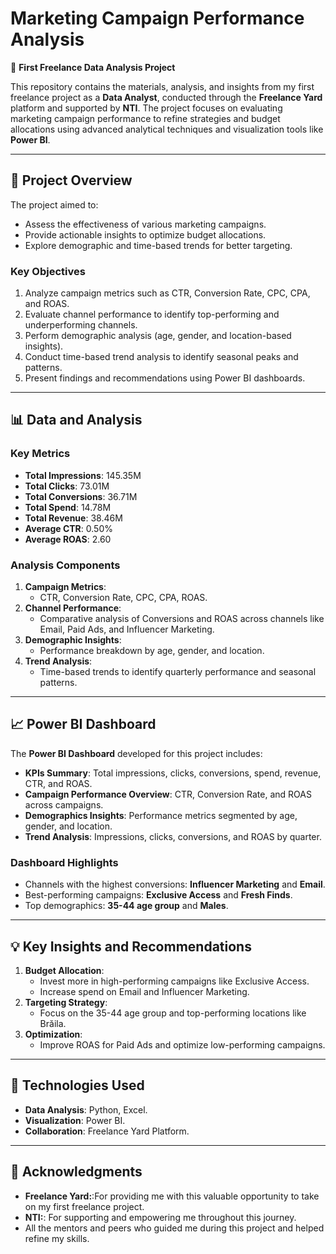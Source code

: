 # Marketing Campaign Performance Analysis

🚀 **First Freelance Data Analysis Project**  

This repository contains the materials, analysis, and insights from my first freelance project as a **Data Analyst**, conducted through the **Freelance Yard** platform and supported by **NTI**. The project focuses on evaluating marketing campaign performance to refine strategies and budget allocations using advanced analytical techniques and visualization tools like **Power BI**.

---

## 📌 **Project Overview**
The project aimed to:
- Assess the effectiveness of various marketing campaigns.
- Provide actionable insights to optimize budget allocations.
- Explore demographic and time-based trends for better targeting.

### **Key Objectives**
1. Analyze campaign metrics such as CTR, Conversion Rate, CPC, CPA, and ROAS.
2. Evaluate channel performance to identify top-performing and underperforming channels.
3. Perform demographic analysis (age, gender, and location-based insights).
4. Conduct time-based trend analysis to identify seasonal peaks and patterns.
5. Present findings and recommendations using Power BI dashboards.

---

## 📊 **Data and Analysis**
### **Key Metrics**
- **Total Impressions**: 145.35M  
- **Total Clicks**: 73.01M  
- **Total Conversions**: 36.71M  
- **Total Spend**: 14.78M  
- **Total Revenue**: 38.46M  
- **Average CTR**: 0.50%  
- **Average ROAS**: 2.60  

### **Analysis Components**
1. **Campaign Metrics**:
   - CTR, Conversion Rate, CPC, CPA, ROAS.
2. **Channel Performance**:
   - Comparative analysis of Conversions and ROAS across channels like Email, Paid Ads, and Influencer Marketing.
3. **Demographic Insights**:
   - Performance breakdown by age, gender, and location.
4. **Trend Analysis**:
   - Time-based trends to identify quarterly performance and seasonal patterns.

---

## 📈 **Power BI Dashboard**
The **Power BI Dashboard** developed for this project includes:
- **KPIs Summary**: Total impressions, clicks, conversions, spend, revenue, CTR, and ROAS.
- **Campaign Performance Overview**: CTR, Conversion Rate, and ROAS across campaigns.
- **Demographics Insights**: Performance metrics segmented by age, gender, and location.
- **Trend Analysis**: Impressions, clicks, conversions, and ROAS by quarter.

### **Dashboard Highlights**
- Channels with the highest conversions: **Influencer Marketing** and **Email**.
- Best-performing campaigns: **Exclusive Access** and **Fresh Finds**.
- Top demographics: **35-44 age group** and **Males**.

---

## 💡 **Key Insights and Recommendations**
1. **Budget Allocation**:
   - Invest more in high-performing campaigns like Exclusive Access.
   - Increase spend on Email and Influencer Marketing.
2. **Targeting Strategy**:
   - Focus on the 35-44 age group and top-performing locations like Brăila.
3. **Optimization**:
   - Improve ROAS for Paid Ads and optimize low-performing campaigns.

---

## 🔧 **Technologies Used**
- **Data Analysis**: Python, Excel.
- **Visualization**: Power BI.
- **Collaboration**: Freelance Yard Platform.

---

## 🌟 **Acknowledgments**
- **Freelance Yard:**:For providing me with this valuable opportunity   to take on my first freelance project.
- **NTI:**: For supporting and empowering me throughout this journey.
- All the mentors and peers who guided me during this project and helped refine my skills.

